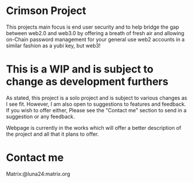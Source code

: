 # Crimson Project

This projects main focus is end user security and to help bridge the gap between web2.0 and web3.0 by offering a breath of fresh air and allowing on-Chain password management for your general use web2 accounts in a similar fashion as a yubi key, but web3! 

# This is a WIP and is subject to change as development furthers

As stated, this project is a solo project and is subject to various changes as I see fit. However, I am also open to suggestions to features and feedback. If you wish to offer either, Please see the "Contact me" section to send in a suggestion or any feedback. 

Webpage is currently in the works which will offer a better description of the project and all that it plans to offer. 

# Contact me #

Matrix:@luna24:matrix.org
